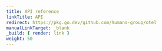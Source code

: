 ```yaml
---
title: API reference
linkTitle: API
redirect: https://pkg.go.dev/github.com/humans-group/otel
manualLinkTarget: _blank
_build: { render: link }
weight: 50
---
```

